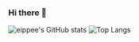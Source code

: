 ### Hi there 👋

<!--
**eippee/eippee** is a ✨ _special_ ✨ repository because its `README.md` (this file) appears on your GitHub profile.

Here are some ideas to get you started:

- 🔭 I’m currently working on ...
- 🌱 I’m currently learning ...
- 👯 I’m looking to collaborate on ...
- 🤔 I’m looking for help with ...
- 💬 Ask me about ...
- 📫 How to reach me: ...
- 😄 Pronouns: ...
- ⚡ Fun fact: ...
-->


![eippee's GitHub stats](https://github-readme-stats.vercel.app/api?username=eippee)
![Top Langs](https://github-readme-stats.vercel.app/api/top-langs/?username=eippee)

